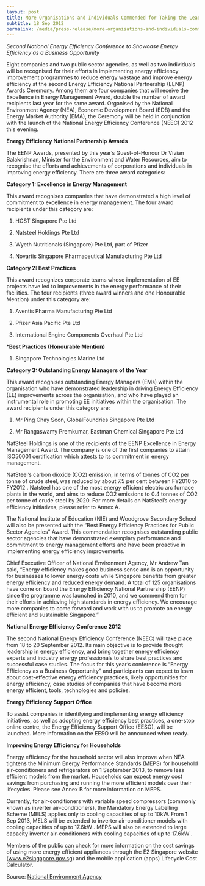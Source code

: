 ```yaml
---
layout: post
title: More Organisations and Individuals Commended for Taking the Lead to Improve Energy Efficiency
subtitle: 18 Sep 2012
permalink: /media/press-release/more-organisations-and-individuals-commended-for-taking-the-lead-to-improve-energy-efficiency
---
```


*Second National Energy Efficiency Conference to Showcase Energy Efficiency as a Business Opportunity*

Eight companies and two public sector agencies, as well as two individuals will be recognised for their efforts in implementing energy efficiency improvement programmes to reduce energy wastage and improve energy efficiency at the second Energy Efficiency National Partnership (EENP) Awards Ceremony. Among them are four companies that will receive the Excellence in Energy Management Award, double the number of award recipients last year for the same award. Organised by the National Environment Agency (NEA), Economic Development Board (EDB) and the Energy Market Authority (EMA), the Ceremony will be held in conjunction with the launch of the National Energy Efficiency Conference (NEEC) 2012 this evening.

**Energy Efficiency National Partnership Awards**

The EENP Awards, presented by this year’s Guest-of-Honour Dr Vivian Balakrishnan, Minister for the Environment and Water Resources, aim to recognise the efforts and achievements of corporations and individuals in improving energy efficiency. There are three award categories:

**Category 1: Excellence in Energy Management**

This award recognises companies that have demonstrated a high level of commitment to excellence in energy management. The four award recipients under this category are:

1. HGST Singapore Pte Ltd

2. Natsteel Holdings Pte Ltd

3. Wyeth Nutritionals (Singapore) Pte Ltd, part of Pfizer

4. Novartis Singapore Pharmaceutical Manufacturing Pte Ltd

**Category 2: Best Practices**

This award recognizes corporate teams whose implementation of EE projects have led to improvements in the energy performance of their facilities. The four recipients (three award winners and one Honourable Mention) under this category are:

1. Aventis Pharma Manufacturing Pte Ltd

2. Pfizer Asia Pacific Pte Ltd

3. International Engine Components Overhaul Pte Ltd

***Best Practices (Honourable Mention)**

1. Singapore Technologies Marine Ltd

**Category 3: Outstanding Energy Managers of the Year**

This award recognises outstanding Energy Managers (EMs) within the organisation who have demonstrated leadership in driving Energy Efficiency (EE) improvements across the organisation, and who have played an instrumental role in promoting EE initiatives within the organisation. The award recipients under this category are:

1. Mr Ping Chay Soon, GlobalFoundries Singapore Pte Ltd

2. Mr Rangaswamy Premkumar, Eastman Chemical Singapore Pte Ltd

NatSteel Holdings is one of the recipients of the EENP Excellence in Energy Management Award. The company is one of the first companies to attain ISO50001 certification which attests to its commitment in energy management.

NatSteel’s carbon dioxide (CO2) emission, in terms of tonnes of CO2 per tonne of crude steel, was reduced by about 7.5 per cent between FY2010 to FY2012 . Natsteel has one of the most energy efficient electric arc furnace plants in the world, and aims to reduce CO2 emissions to 0.4 tonnes of CO2 per tonne of crude steel by 2020. For more details on NatSteel’s energy efficiency initiatives, please refer to Annex A.

The National Institute of Education (NIE) and Woodgrove Secondary School will also be presented with the “Best Energy Efficiency Practices for Public Sector Agencies” Award. This commendation recognises outstanding public sector agencies that have demonstrated exemplary performance and commitment to energy management efforts and have been proactive in implementing energy efficiency improvements.

Chief Executive Officer of National Environment Agency, Mr Andrew Tan said, “Energy efficiency makes good business sense and is an opportunity for businesses to lower energy costs while Singapore benefits from greater energy efficiency and reduced energy demand. A total of 125 organisations have come on board the Energy Efficiency National Partnership (EENP) since the programme was launched in 2010, and we commend them for their efforts in achieving high standards in energy efficiency. We encourage more companies to come forward and work with us to promote an energy efficient and sustainable Singapore.”

**National Energy Efficiency Conference 2012**

The second National Energy Efficiency Conference (NEEC) will take place from 18 to 20 September 2012. Its main objective is to provide thought leadership in energy efficiency, and bring together energy efficiency experts and industry energy professionals to share best practices and successful case studies. The focus for this year’s conference is “Energy Efficiency as a Business Opportunity” and participants can expect to learn about cost-effective energy efficiency practices, likely opportunities for energy efficiency, case studies of companies that have become more energy efficient, tools, technologies and policies.

**Energy Efficiency Support Office**

To assist companies in identifying and implementing energy efficiency initiatives, as well as adopting energy efficiency best practices, a one-stop online centre, the Energy Efficiency Support Office (EESO), will be launched. More information on the EESO will be announced when ready.

**Improving Energy Efficiency for Households**

Energy efficiency for the household sector will also improve when NEA tightens the Minimum Energy Performance Standards (MEPS) for household air-conditioners and refrigerators on 1 September 2013, to remove less efficient models from the market. Households can expect energy cost savings from purchasing and running the more efficient models over their lifecycles. Please see Annex B for more information on MEPS.

Currently, for air-conditioners with variable speed compressors (commonly known as inverter air-conditioners), the Mandatory Energy Labelling Scheme (MELS) applies only to cooling capacities of up to 10kW. From 1 Sep 2013, MELS will be extended to inverter air-conditioner models with cooling capacities of up to 17.6kW . MEPS will also be extended to large capacity inverter air-conditioners with cooling capacities of up to 17.6kW .

Members of the public can check for more information on the cost savings of using more energy efficient appliances through the E2 Singapore website (www.e2singapore.gov.sg) and the mobile application (apps) Lifecycle Cost Calculator.

Source: [<a href="https://www.nea.gov.sg/" target="_blank">National Environment Agency </a>](https://www.nea.gov.sg/)
